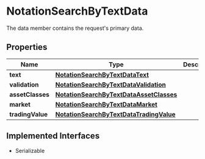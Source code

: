 

# NotationSearchByTextData

The data member contains the request's primary data.

## Properties

Name | Type | Description | Notes
------------ | ------------- | ------------- | -------------
**text** | [**NotationSearchByTextDataText**](NotationSearchByTextDataText.md) |  |  [optional]
**validation** | [**NotationSearchByTextDataValidation**](NotationSearchByTextDataValidation.md) |  |  [optional]
**assetClasses** | [**NotationSearchByTextDataAssetClasses**](NotationSearchByTextDataAssetClasses.md) |  |  [optional]
**market** | [**NotationSearchByTextDataMarket**](NotationSearchByTextDataMarket.md) |  |  [optional]
**tradingValue** | [**NotationSearchByTextDataTradingValue**](NotationSearchByTextDataTradingValue.md) |  |  [optional]


## Implemented Interfaces

* Serializable


